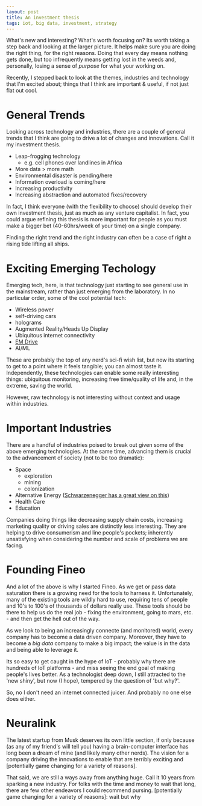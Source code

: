 ```yaml
---
layout: post
title: An investment thesis
tags: iot, big data, investment, strategy
---
```


What's new and interesting? What's worth focusing on? Its worth taking a step back and looking at the larger picture. It helps make sure you are doing the right thing, for the right reasons. Doing that every day means nothing gets done, but too infrequently means getting lost in the weeds and, personally, losing a sense of _purpose_ for what your working on.

Recently, I stepped back to look at the themes, industries and technology that I'm excited about; things that I think are important & useful, if not just flat out cool.

# General Trends

Looking across technology and industries, there are a couple of general trends that I think are going to drive a lot of changes and innovations. Call it my investment thesis.

* Leap-frogging technology
	* e.g. cell phones over landlines in Africa
* More data > more math
* Environmental disaster is pending/here
* Information overload is coming/here
* Increasing productivity
 * Increasing abstraction and automated fixes/recovery


In fact, I think everyone (with the flexibility to choose) should develop their own investment thesis, just as much as any venture capitalist. In fact, you could argue refining this thesis is more important for people as you must make a bigger bet (40-60hrs/week of your time) on a single company.

Finding the right trend and the right industry can often be a case of right a rising tide lifting all ships.

# Exciting Emerging Techology

Emerging tech, here, is that technology just starting to see general use in the mainstream, rather than just emerging from the laboratory. In no particular order, some of the cool potential tech:

* Wireless power
* self-driving cars
* holograms
* Augmented Reality/Heads Up Display
* Ubiquitous internet connectivity
* [EM Drive](http://emdrive.com/)
* AI/ML

These are probably the top of any nerd's sci-fi wish list, but now its starting to get to a point where it feels tangible; you can almost taste it. Independently, these technologies can enable some really interesting things: ubiquitous monitoring, increasing free time/quality of life and, in the extreme, saving the world.

However, raw technology is not interesting without context and usage within industries.

# Important Industries

There are a handful of industries poised to break out given some of the above emerging technologies. At the same time, advancing them is crucial to the advancement of society (not to be too dramatic):

* Space
  * exploration
  * mining
  * colonization
* Alternative Energy ([Schwarzenegger has a great view on this](https://www.facebook.com/notes/arnold-schwarzenegger/i-dont-give-a-if-we-agree-about-climate-change/10153855713574658/))
* Health Care
* Education

Companies doing things like decreasing supply chain costs, increasing marketing quality or driving sales are distinctly less interesting. They are helping to drive consumerism and line people's pockets; inherently unsatisfying when considering the number and scale of problems we are facing.

# Founding Fineo

And a lot of the above is why I started Fineo. As we get or pass data saturation there is a growing need for the tools to harness it. Unfortunately, many of the existing tools are wildly hard to use, requiring tens of people and 10's to 100's of thousands of dollars really use. These tools should be there to help us do the real job - fixing the environment, going to mars, etc. - and then get the hell out of the way.

As we look to being an increasingly connecte (and monitored) world, every company has to become a data driven company. Moreover, they have to become a _big data_ company to make a big impact; the value is in the data and being able to leverage it.

Its so easy to get caught in the hype of IoT - probably why there are hundreds of IoT platforms - and miss seeing the end goal of making people's lives better. As a technologist deep down, I still attracted to the 'new shiny', but now (I hope), tempered by the question of 'but why?'.

So, no I don't need an internet connected juicer. And probably no one else does either.

# Neuralink

The latest startup from Musk deserves its own little section, if only because (as any of my friend's will tell you) having a brain-computer interface has long been a dream of mine (and likely many other nerds). The vision for a company driving the innovations to enable that are terribly exciting and [potentially game changing for a variety of reasons].

That said, we are still a ways away from anything huge. Call it 10 years from sparking a new industry. For folks with the time and money to wait that long, there are few other endeavors I could recommend pursing.
[potentially game changing for a variety of reasons]: wait but why
